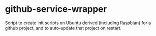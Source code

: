 github-service-wrapper
======================

Script to create init scripts on Ubuntu derived (including Raspbian) for a
github project, and to auto-update that project on restart.
